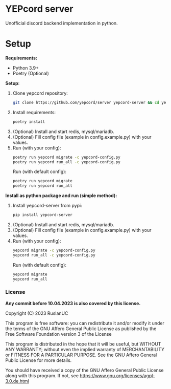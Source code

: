 # YEPcord server
Unofficial discord backend implementation in python.

# Setup
**Requirements:**
 - Python 3.9+
 - Poetry (Optional)
 
**Setup**:
1. Clone yepcord repository:
    ```bash
    git clone https://github.com/yepcord/server yepcord-server && cd yepcord-server
    ```
2. Install requirements:
    ```bash
    poetry install
    ```
3. (Optional) Install and start redis, mysql/mariadb.
4. (Optional) Fill config file (example in config.example.py) with your values.
5. Run (with your config): 
    ```bash
    poetry run yepcord migrate -c yepcord-config.py
    poetry run yepcord run_all -c yepcord-config.py
    ```
   Run (with default config): 
    ```bash
    poetry run yepcord migrate
    poetry run yepcord run_all
    ```
   
**Install as python package and run (simple method):**
1. Install yepcord-server from pypi:
    ```bash
    pip install yepcord-server
    ```
2. (Optional) Install and start redis, mysql/mariadb.
3. (Optional) Fill config file (example in config.example.py) with your values.
4. Run (with your config): 
    ```bash
    yepcord migrate -c yepcord-config.py
    yepcord run_all -c yepcord-config.py
    ```
   Run (with default config): 
    ```bash
    yepcord migrate
    yepcord run_all
    ```


### License

**Any commit before 10.04.2023 is also covered by this license.**

Copyright (C) 2023 RuslanUC

This program is free software: you can redistribute it and/or modify
it under the terms of the GNU Affero General Public License as
published by the Free Software Foundation version 3 of the
License

This program is distributed in the hope that it will be useful,
but WITHOUT ANY WARRANTY; without even the implied warranty of
MERCHANTABILITY or FITNESS FOR A PARTICULAR PURPOSE. See the
GNU Affero General Public License for more details.

You should have received a copy of the GNU Affero General Public License
along with this program. If not, see https://www.gnu.org/licenses/agpl-3.0.de.html

